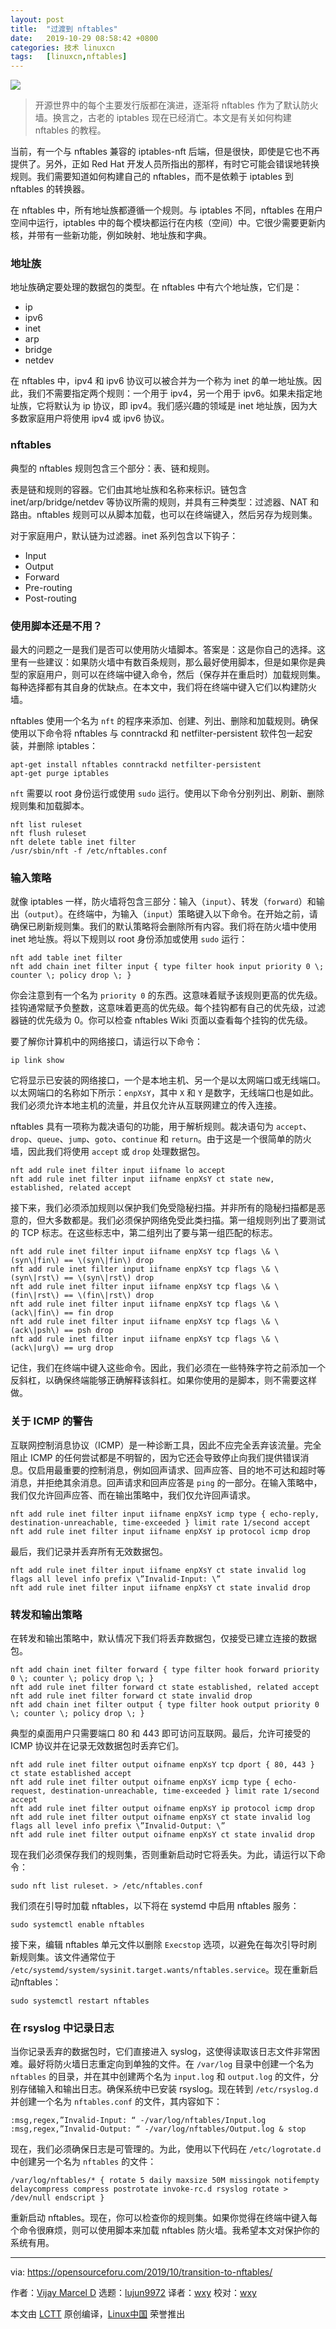 ```yaml
---
layout: post
title:	"过渡到 nftables"
date:	2019-10-29 08:58:42 +0800 
categories:	技术 linuxcn 
tags:	[linuxcn,nftables]
---
```



![](/Asserts/Images/album/201910/29/085827o8b7rbswjjr7ijsr.jpg)



> 
> 开源世界中的每个主要发行版都在演进，逐渐将 nftables 作为了默认防火墙。换言之，古老的 iptables 现在已经消亡。本文是有关如何构建 nftables 的教程。
> 
> 
> 


当前，有一个与 nftables 兼容的 iptables-nft 后端，但是很快，即使是它也不再提供了。另外，正如 Red Hat 开发人员所指出的那样，有时它可能会错误地转换规则。我们需要知道如何构建自己的 nftables，而不是依赖于 iptables 到 nftables 的转换器。


在 nftables 中，所有地址族都遵循一个规则。与 iptables 不同，nftables 在用户空间中运行，iptables 中的每个模块都运行在内核（空间）中。它很少需要更新内核，并带有一些新功能，例如映射、地址族和字典。


### 地址族


地址族确定要处理的数据包的类型。在 nftables 中有六个地址族，它们是：


* ip
* ipv6
* inet
* arp
* bridge
* netdev


在 nftables 中，ipv4 和 ipv6 协议可以被合并为一个称为 inet 的单一地址族。因此，我们不需要指定两个规则：一个用于 ipv4，另一个用于 ipv6。如果未指定地址族，它将默认为 ip 协议，即 ipv4。我们感兴趣的领域是 inet 地址族，因为大多数家庭用户将使用 ipv4 或 ipv6 协议。


### nftables


典型的 nftables 规则包含三个部分：表、链和规则。


表是链和规则的容器。它们由其地址族和名称来标识。链包含 inet/arp/bridge/netdev 等协议所需的规则，并具有三种类型：过滤器、NAT 和路由。nftables 规则可以从脚本加载，也可以在终端键入，然后另存为规则集。


对于家庭用户，默认链为过滤器。inet 系列包含以下钩子：


* Input
* Output
* Forward
* Pre-routing
* Post-routing


### 使用脚本还是不用？


最大的问题之一是我们是否可以使用防火墙脚本。答案是：这是你自己的选择。这里有一些建议：如果防火墙中有数百条规则，那么最好使用脚本，但是如果你是典型的家庭用户，则可以在终端中键入命令，然后（保存并在重启时）加载规则集。每种选择都有其自身的优缺点。在本文中，我们将在终端中键入它们以构建防火墙。


nftables 使用一个名为 `nft` 的程序来添加、创建、列出、删除和加载规则。确保使用以下命令将 nftables 与 conntrackd 和 netfilter-persistent 软件包一起安装，并删除 iptables：



```
apt-get install nftables conntrackd netfilter-persistent
apt-get purge iptables
```

`nft` 需要以 root 身份运行或使用 `sudo` 运行。使用以下命令分别列出、刷新、删除规则集和加载脚本。



```
nft list ruleset
nft flush ruleset
nft delete table inet filter
/usr/sbin/nft -f /etc/nftables.conf
```

### 输入策略


就像 iptables 一样，防火墙将包含三部分：输入（`input`）、转发（`forward`）和输出（`output`）。在终端中，为输入（`input`）策略键入以下命令。在开始之前，请确保已刷新规则集。我们的默认策略将会删除所有内容。我们将在防火墙中使用 inet 地址族。将以下规则以 root 身份添加或使用 `sudo` 运行：



```
nft add table inet filter
nft add chain inet filter input { type filter hook input priority 0 \; counter \; policy drop \; }
```

你会注意到有一个名为 `priority 0` 的东西。这意味着赋予该规则更高的优先级。挂钩通常赋予负整数，这意味着更高的优先级。每个挂钩都有自己的优先级，过滤器链的优先级为 0。你可以检查 nftables Wiki 页面以查看每个挂钩的优先级。


要了解你计算机中的网络接口，请运行以下命令：



```
ip link show
```

它将显示已安装的网络接口，一个是本地主机、另一个是以太网端口或无线端口。以太网端口的名称如下所示：`enpXsY`，其中 `X` 和 `Y` 是数字，无线端口也是如此。我们必须允许本地主机的流量，并且仅允许从互联网建立的传入连接。


nftables 具有一项称为裁决语句的功能，用于解析规则。裁决语句为 `accept`、`drop`、`queue`、`jump`、`goto`、`continue` 和 `return`。由于这是一个很简单的防火墙，因此我们将使用 `accept` 或 `drop` 处理数据包。



```
nft add rule inet filter input iifname lo accept
nft add rule inet filter input iifname enpXsY ct state new, established, related accept
```

接下来，我们必须添加规则以保护我们免受隐秘扫描。并非所有的隐秘扫描都是恶意的，但大多数都是。我们必须保护网络免受此类扫描。第一组规则列出了要测试的 TCP 标志。在这些标志中，第二组列出了要与第一组匹配的标志。



```
nft add rule inet filter input iifname enpXsY tcp flags \& \(syn\|fin\) == \(syn\|fin\) drop
nft add rule inet filter input iifname enpXsY tcp flags \& \(syn\|rst\) == \(syn\|rst\) drop
nft add rule inet filter input iifname enpXsY tcp flags \& \(fin\|rst\) == \(fin\|rst\) drop
nft add rule inet filter input iifname enpXsY tcp flags \& \(ack\|fin\) == fin drop
nft add rule inet filter input iifname enpXsY tcp flags \& \(ack\|psh\) == psh drop
nft add rule inet filter input iifname enpXsY tcp flags \& \(ack\|urg\) == urg drop
```

记住，我们在终端中键入这些命令。因此，我们必须在一些特殊字符之前添加一个反斜杠，以确保终端能够正确解释该斜杠。如果你使用的是脚本，则不需要这样做。


### 关于 ICMP 的警告


互联网控制消息协议（ICMP）是一种诊断工具，因此不应完全丢弃该流量。完全阻止 ICMP 的任何尝试都是不明智的，因为它还会导致停止向我们提供错误消息。仅启用最重要的控制消息，例如回声请求、回声应答、目的地不可达和超时等消息，并拒绝其余消息。回声请求和回声应答是 `ping` 的一部分。在输入策略中，我们仅允许回声应答、而在输出策略中，我们仅允许回声请求。



```
nft add rule inet filter input iifname enpXsY icmp type { echo-reply, destination-unreachable, time-exceeded } limit rate 1/second accept
nft add rule inet filter input iifname enpXsY ip protocol icmp drop
```

最后，我们记录并丢弃所有无效数据包。



```
nft add rule inet filter input iifname enpXsY ct state invalid log flags all level info prefix \”Invalid-Input: \”
nft add rule inet filter input iifname enpXsY ct state invalid drop
```

### 转发和输出策略


在转发和输出策略中，默认情况下我们将丢弃数据包，仅接受已建立连接的数据包。



```
nft add chain inet filter forward { type filter hook forward priority 0 \; counter \; policy drop \; }
nft add rule inet filter forward ct state established, related accept
nft add rule inet filter forward ct state invalid drop
nft add chain inet filter output { type filter hook output priority 0 \; counter \; policy drop \; }
```

典型的桌面用户只需要端口 80 和 443 即可访问互联网。最后，允许可接受的 ICMP 协议并在记录无效数据包时丢弃它们。



```
nft add rule inet filter output oifname enpXsY tcp dport { 80, 443 } ct state established accept
nft add rule inet filter output oifname enpXsY icmp type { echo-request, destination-unreachable, time-exceeded } limit rate 1/second accept
nft add rule inet filter output oifname enpXsY ip protocol icmp drop
nft add rule inet filter output oifname enpXsY ct state invalid log flags all level info prefix \”Invalid-Output: \”
nft add rule inet filter output oifname enpXsY ct state invalid drop
```

现在我们必须保存我们的规则集，否则重新启动时它将丢失。为此，请运行以下命令：



```
sudo nft list ruleset. > /etc/nftables.conf
```

我们须在引导时加载 nftables，以下将在 systemd 中启用 nftables 服务：



```
sudo systemctl enable nftables
```

接下来，编辑 nftables 单元文件以删除 `Execstop` 选项，以避免在每次引导时刷新规则集。该文件通常位于 `/etc/systemd/system/sysinit.target.wants/nftables.service`。现在重新启动nftables：



```
sudo systemctl restart nftables
```

### 在 rsyslog 中记录日志


当你记录丢弃的数据包时，它们直接进入 syslog，这使得读取该日志文件非常困难。最好将防火墙日志重定向到单独的文件。在 `/var/log` 目录中创建一个名为 `nftables` 的目录，并在其中创建两个名为 `input.log` 和 `output.log` 的文件，分别存储输入和输出日志。确保系统中已安装 rsyslog。现在转到 `/etc/rsyslog.d` 并创建一个名为 `nftables.conf` 的文件，其内容如下：



```
:msg,regex,”Invalid-Input: “ -/var/log/nftables/Input.log
:msg,regex,”Invalid-Output: “ -/var/log/nftables/Output.log & stop
```

现在，我们必须确保日志是可管理的。为此，使用以下代码在 `/etc/logrotate.d` 中创建另一个名为 `nftables` 的文件：



```
/var/log/nftables/* { rotate 5 daily maxsize 50M missingok notifempty delaycompress compress postrotate invoke-rc.d rsyslog rotate > /dev/null endscript }
```

重新启动 nftables。现在，你可以检查你的规则集。如果你觉得在终端中键入每个命令很麻烦，则可以使用脚本来加载 nftables 防火墙。我希望本文对保护你的系统有用。




---


via: <https://opensourceforu.com/2019/10/transition-to-nftables/>


作者：[Vijay Marcel D](https://opensourceforu.com/author/vijay-marcel/) 选题：[lujun9972](https://github.com/lujun9972) 译者：[wxy](https://github.com/wxy) 校对：[wxy](https://github.com/wxy)


本文由 [LCTT](https://github.com/LCTT/TranslateProject) 原创编译，[Linux中国](https://linux.cn/) 荣誉推出
